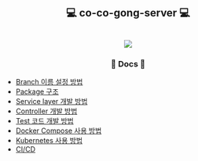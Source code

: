 <h2 align = "center">
    💻 co-co-gong-server 💻
</h2>
<p align="center">
    </br>
    <a href="https://codecov.io/github/co-co-gong/co-co-gong-server" >
        <img src="https://codecov.io/github/co-co-gong/co-co-gong-server/graph/badge.svg?token=ZYQE6OV2BZ"/>
    </a>
</p>

<h3 align = "center">
    📇 Docs 📇
</h3>

- [Branch 이름 설정 방법](docs/branch.md)
- [Package 구조](docs/package-structure.md)
- [Service layer 개발 방법](docs/service.md)
- [Controller 개발 방법](docs/controller.md)
- [Test 코드 개발 방법](docs/test.md)
- [Docker Compose 사용 방법](docs/docker-compose.md)
- [Kubernetes 사용 방법](docs/kubernetes.md)
- [CI/CD](docs/cicd.md)
